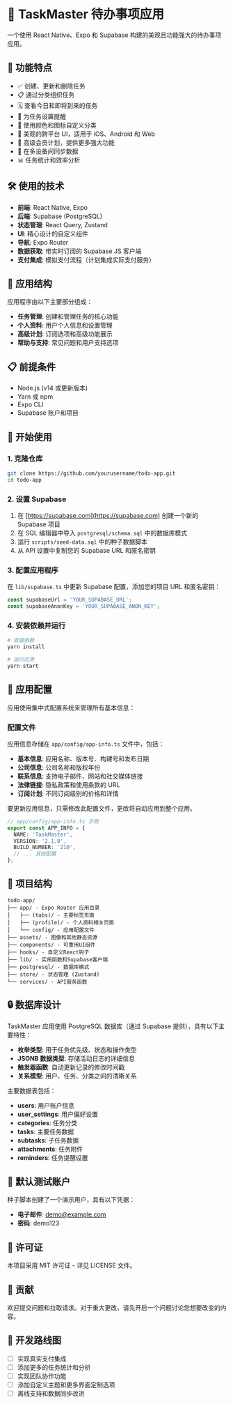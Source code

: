 # 📝 TaskMaster 待办事项应用

一个使用 React Native、Expo 和 Supabase 构建的美观且功能强大的待办事项应用。

## 🌟 功能特点

- ✅ 创建、更新和删除任务
- 📋 通过分类组织任务
- 🗓️ 查看今日和即将到来的任务
- 🔔 为任务设置提醒
- 🎨 使用颜色和图标自定义分类
- 📱 美观的跨平台 UI，适用于 iOS、Android 和 Web
- 💎 高级会员计划，提供更多强大功能
- 🔄 在多设备间同步数据
- 📊 任务统计和效率分析

## 🛠️ 使用的技术

- **前端**: React Native, Expo
- **后端**: Supabase (PostgreSQL)
- **状态管理**: React Query, Zustand
- **UI**: 精心设计的自定义组件
- **导航**: Expo Router
- **数据获取**: 带实时订阅的 Supabase JS 客户端
- **支付集成**: 模拟支付流程（计划集成实际支付服务）

## 📱 应用结构

应用程序由以下主要部分组成：

- **任务管理**: 创建和管理任务的核心功能
- **个人资料**: 用户个人信息和设置管理
- **高级计划**: 订阅选项和高级功能展示
- **帮助与支持**: 常见问题和用户支持选项

## 📋 前提条件

- Node.js (v14 或更新版本)
- Yarn 或 npm
- Expo CLI
- Supabase 账户和项目

## 🚀 开始使用

### 1. 克隆仓库

```bash
git clone https://github.com/yourusername/todo-app.git
cd todo-app
```

### 2. 设置 Supabase

1. 在 [https://supabase.com](https://supabase.com) 创建一个新的 Supabase 项目
2. 在 SQL 编辑器中导入 `postgresql/schema.sql` 中的数据库模式
3. 运行 `scripts/seed-data.sql` 中的种子数据脚本
4. 从 API 设置中复制您的 Supabase URL 和匿名密钥

### 3. 配置应用程序

在 `lib/supabase.ts` 中更新 Supabase 配置，添加您的项目 URL 和匿名密钥：

```typescript
const supabaseUrl = 'YOUR_SUPABASE_URL';
const supabaseAnonKey = 'YOUR_SUPABASE_ANON_KEY';
```

### 4. 安装依赖并运行

```bash
# 安装依赖
yarn install

# 运行应用
yarn start
```

## 📱 应用配置

应用使用集中式配置系统来管理所有基本信息：

### 配置文件

应用信息存储在 `app/config/app-info.ts` 文件中，包括：

- **基本信息**: 应用名称、版本号、构建号和发布日期
- **公司信息**: 公司名称和版权年份
- **联系信息**: 支持电子邮件、网站和社交媒体链接
- **法律链接**: 隐私政策和使用条款的 URL
- **订阅计划**: 不同订阅级别的价格和详情

要更新应用信息，只需修改此配置文件，更改将自动应用到整个应用。

```typescript
// app/config/app-info.ts 示例
export const APP_INFO = {
  NAME: 'TaskMaster',
  VERSION: '2.1.0',
  BUILD_NUMBER: '210',
  // ... 其他配置
};
```

## 📁 项目结构

```
todo-app/
├── app/ - Expo Router 应用目录
│   ├── (tabs)/ - 主要标签页面
│   ├── (profile)/ - 个人资料相关页面
│   └── config/ - 应用配置文件
├── assets/ - 图像和其他静态资源
├── components/ - 可重用UI组件
├── hooks/ - 自定义React钩子
├── lib/ - 实用函数和Supabase客户端
├── postgresql/ - 数据库模式
├── store/ - 状态管理 (Zustand)
└── services/ - API服务函数
```

## 🔒 数据库设计

TaskMaster 应用使用 PostgreSQL 数据库（通过 Supabase 提供），具有以下主要特性：

- **枚举类型**: 用于任务优先级、状态和操作类型
- **JSONB 数据类型**: 存储活动日志的详细信息
- **触发器函数**: 自动更新记录的修改时间戳
- **关系模型**: 用户、任务、分类之间的清晰关系

主要数据表包括：

- **users**: 用户账户信息
- **user_settings**: 用户偏好设置
- **categories**: 任务分类
- **tasks**: 主要任务数据
- **subtasks**: 子任务数据
- **attachments**: 任务附件
- **reminders**: 任务提醒设置

## 🧪 默认测试账户

种子脚本创建了一个演示用户，具有以下凭据：

- **电子邮件**: demo@example.com
- **密码**: demo123

## 📄 许可证

本项目采用 MIT 许可证 - 详见 LICENSE 文件。

## 👏 贡献

欢迎提交问题和拉取请求。对于重大更改，请先开启一个问题讨论您想要改变的内容。

## 📅 开发路线图

- [ ] 实现真实支付集成
- [ ] 添加更多的任务统计和分析
- [ ] 实现团队协作功能
- [ ] 添加自定义主题和更多界面定制选项
- [ ] 离线支持和数据同步改进
